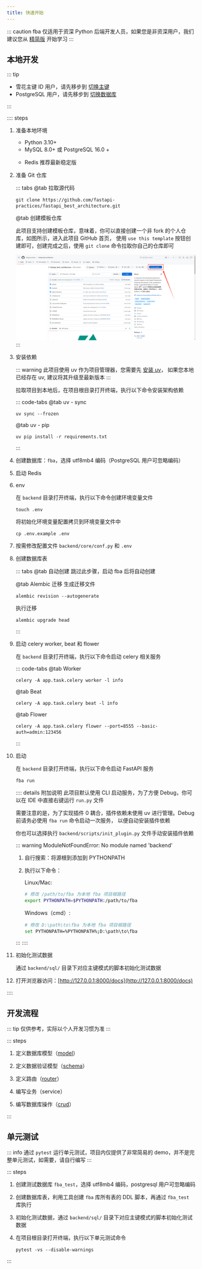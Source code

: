 ```yaml
---
title: 快速开始
---
```


::: caution
fba 仅适用于资深 Python 后端开发人员，如果您是非资深用户，我们建议您从 [精简版](../summary/fsm.md) 开始学习
:::

## 本地开发

::: tip

- 雪花主键 ID 用户，请先移步到 [切换主键](../reference/pk.md)
- PostgreSQL 用户，请先移步到 [切换数据库](../reference/db.md)

:::

:::: steps

1. 准备本地环境

    - Python 3.10+
    - MySQL 8.0+ 或 PostgreSQL 16.0 +
    - <p>Redis 推荐最新稳定版</p>

2. 准备 Git 仓库 <Badge type="warning" text="二选一" />

   ::: tabs
   @tab 拉取源代码

   ```shell:no-line-numbers
   git clone https://github.com/fastapi-practices/fastapi_best_architecture.git
   ```

   @tab 创建模板仓库

   此项目支持创建模板仓库，意味着，你可以直接创建一个非 fork 的个人仓库，如图所示，进入此项目
   GitHub 首页，
   使用 `use this template` 按钮创建即可，创建完成之后，使用 `git clone` 命令拉取你自己的仓库即可

   ![use_this_template](/images/use_this_template.png)
   :::

3. 安装依赖

   ::: warning
   此项目使用 uv 作为项目管理器，您需要先 [安装 uv](https://docs.astral.sh/uv/getting-started/installation/)，
   如果您本地已经存在 uv, 建议将其升级至最新版本
   :::

   拉取项目到本地后，在项目根目录打开终端，执行以下命令安装架构依赖

   ::: code-tabs
   @tab <Icon name="material-icon-theme:uv" />uv - sync

   ```shell:no-line-numbers
   uv sync --frozen
   ```

   @tab <Icon name="material-icon-theme:uv" />uv - pip

   ```shell:no-line-numbers
   uv pip install -r requirements.txt
   ```

   :::

4. 创建数据库：`fba`，选择 utf8mb4 编码（PostgreSQL 用户可忽略编码）
5. 启动 Redis
6. env

   在 `backend` 目录打开终端，执行以下命令创建环境变量文件

   ```shell:no-line-numbers
   touch .env
   ```

   将初始化环境变量配置拷贝到环境变量文件中

   ```shell:no-line-numbers
   cp .env.example .env
   ```

7. 按需修改配置文件 `backend/core/conf.py` 和 `.env`
8. 创建数据库表 <Badge type="warning" text="二选一" />

   ::: tabs
   @tab 自动创建
   跳过此步骤，启动 fba 后将自动创建

   @tab Alembic 迁移
   生成迁移文件

   ```shell:no-line-numbers
   alembic revision --autogenerate
   ```

   执行迁移

   ```shell:no-line-numbers
   alembic upgrade head
   ```
   :::

9. 启动 celery worker, beat 和 flower <Badge type="warning" text="此步骤为可选，三个都可以不执行" />

   在 `backend` 目录打开终端，执行以下命令启动 celery 相关服务

   ::: code-tabs
   @tab Worker

    ```shell:no-line-numbers
    celery -A app.task.celery worker -l info
    ```

   @tab Beat

    ```shell:no-line-numbers
    celery -A app.task.celery beat -l info
    ```

   @tab Flower

    ```shell:no-line-numbers
    celery -A app.task.celery flower --port=8555 --basic-auth=admin:123456
    ```
   :::

10. 启动

    在 `backend` 目录打开终端，执行以下命令启动 FastAPI 服务

    ```shell:no-line-numbers
    fba run
    ```

    :::: details 附加说明
    此项目默认使用 CLI 启动服务，为了方便 Debug，你可以在 IDE 中直接右键运行 `run.py` 文件

    需要注意的是，为了实现插件 0 耦合，插件依赖未使用 uv 进行管理。Debug 前请务必使用 `fba run` 命令启动一次服务，
    以便自动安装插件依赖

    你也可以选择执行 `backend/scripts/init_plugin.py` 文件手动安装插件依赖

    ::: warning ModuleNotFoundError: No module named 'backend'

    1. 自行搜索：将源根到添加到 PYTHONPATH
    2. 执行以下命令：

       Linux/Mac:

       ```sh
       # 修改 /path/to/fba 为本地 fba 项目根路径
       export PYTHONPATH=$PYTHONPATH:/path/to/fba
       ```

       Windows（cmd）:

       ```sh
       # 修改 D:\path\to\fba 为本地 fba 项目根路径
       set PYTHONPATH=%PYTHONPATH%;D:\path\to\fba
       ```

    :::
    ::::

11. 初始化测试数据

    通过 `backend/sql/` 目录下对应主键模式的脚本初始化测试数据

12. 打开浏览器访问：[http://127.0.0.1:8000/docs](http://127.0.0.1:8000/docs)

::::

## 开发流程

::: tip
仅供参考，实际以个人开发习惯为准
:::

::: steps

1. 定义数据库模型（[model](../reference/model.md)）

2. 定义数据验证模型（[schema](../reference/schema.md)）

3. 定义路由（[router](../reference/router.md)）

4. 编写业务（service）

5. 编写数据库操作（[crud](../reference/CRUD.md)）

:::

## 单元测试

::: info
通过 `pytest` 运行单元测试，项目内仅提供了非常简易的 demo，并不是完整单元测试，如需要，请自行编写
:::

::: steps

1. 创建测试数据库 `fba_test`，选择 utf8mb4 编码，postgresql 用户可忽略编码
2. 创建数据库表，利用工具创建 `fba` 库所有表的 DDL 脚本，再通过 `fba_test` 库执行
3. 初始化测试数据，通过 `backend/sql/` 目录下对应主键模式的脚本初始化测试数据
4. 在项目根目录打开终端，执行以下单元测试命令

   ```shell:no-line-numbers
   pytest -vs --disable-warnings
   ```

:::